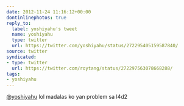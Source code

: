 ```yaml
---
date: 2012-11-24 11:16:12+00:00
dontinlinephotos: true
reply_to:
  label: yoshiyahu's tweet
  name: yoshiyahu
  type: twitter
  url: https://twitter.com/yoshiyahu/status/272295405159587840/
source: twitter
syndicated:
- type: twitter
  url: https://twitter.com/roytang/status/272297563078668288/
tags:
- yoshiyahu
---
```


[@yoshiyahu](https://twitter.com/yoshiyahu/) lol madalas ko yan problem sa l4d2